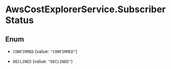# AwsCostExplorerService.SubscriberStatus

## Enum


* `CONFIRMED` (value: `"CONFIRMED"`)

* `DECLINED` (value: `"DECLINED"`)


